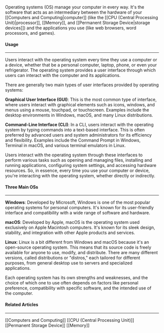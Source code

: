 Operating systems (OS) manage your computer in every way. It's the software that acts as an intermediary between the hardware of your [[Computers and Computing|computer]] (like the [[CPU  (Central Processing Unit)|processor]], [[Memory]], and [[Permanent Storage Device|storage devices]]) and the applications you use (like web browsers, word processors, and games).

#### Usage
<hr>

Users interact with the operating system every time they use a computer or a device, whether that be a personal computer, laptop, phone, or even your refrigerator. The operating system provides a user interface through which users can interact with the computer and its applications.

There are generally two main types of user interfaces provided by operating systems:

**Graphical User Interface (GUI)**:
	This is the most common type of interface, where users interact with graphical elements such as icons, windows, and menus using a mouse, touchpad, or touchscreen. Examples include the desktop environments in Windows, macOS, and many Linux distributions.
    
**Command-Line Interface (CLI)**:
	In a CLI, users interact with the operating system by typing commands into a text-based interface. This is often preferred by advanced users and system administrators for its efficiency and flexibility. Examples include the Command Prompt in Windows, Terminal in macOS, and various terminal emulators in Linux.
    

Users interact with the operating system through these interfaces to perform various tasks such as opening and managing files, installing and running applications, configuring system settings, and accessing hardware resources. So, in essence, every time you use your computer or device, you're interacting with the operating system, whether directly or indirectly.

#### Three Main OSs
<hr>

**Windows**:
	Developed by Microsoft, Windows is one of the most popular operating systems for personal computers. It's known for its user-friendly interface and compatibility with a wide range of software and hardware.
    
**macOS**:
	Developed by Apple, macOS is the operating system used exclusively on Apple Macintosh computers. It's known for its sleek design, stability, and integration with other Apple products and services.
    
**Linux**:
	Linux is a bit different from Windows and macOS because it's an open-source operating system. This means that its source code is freely available for anyone to use, modify, and distribute. There are many different versions, called distributions or "distros," each tailored for different purposes, from general desktop use to servers and specialized applications.
    

Each operating system has its own strengths and weaknesses, and the choice of which one to use often depends on factors like personal preference, compatibility with specific software, and the intended use of the computer.

#### Related Articles
<hr>

[[Computers and Computing]]
[[CPU  (Central Processing Unit)]]
[[Permanent Storage Device]]
[[Memory]]
